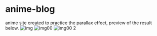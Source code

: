 # anime-blog

anime site created to practice the parallax effect, preview of the result below.
![img](https://user-images.githubusercontent.com/125049474/224568873-2e28655a-b767-4467-a7ec-7c35f64e6b6a.png)
![img00](https://user-images.githubusercontent.com/125049474/224568928-653cf147-4994-4a9f-a6d0-dd3dc670e85e.png)
![img00 2](https://user-images.githubusercontent.com/125049474/224568975-547a8a9f-3550-4b9f-ad87-aa9f70e5d690.png)

